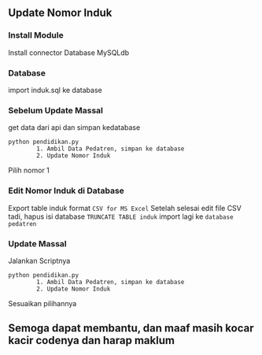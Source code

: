 ## Update Nomor Induk
### Install Module
Install connector Database MySQLdb
### Database
import induk.sql ke database
### Sebelum Update Massal
get data dari api dan simpan kedatabase

```
python pendidikan.py
        1. Ambil Data Pedatren, simpan ke database
        2. Update Nomor Induk
```
Pilih nomor 1
### Edit Nomor Induk di Database
Export table induk format `CSV for MS Excel`
Setelah selesai edit file CSV tadi, hapus isi database `TRUNCATE TABLE induk`
import lagi ke `database pedatren`
### Update Massal
Jalankan Scriptnya
```
python pendidikan.py
        1. Ambil Data Pedatren, simpan ke database
        2. Update Nomor Induk
```
Sesuaikan pilihannya
## Semoga dapat membantu, dan maaf masih kocar kacir codenya dan harap maklum

